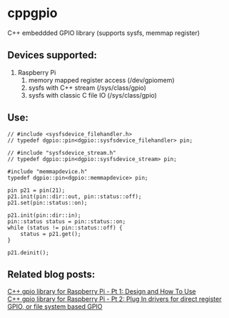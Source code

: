 # cppgpio
C++ embeddded GPIO library (supports sysfs, memmap register)

## Devices supported:
1. Raspberry Pi
    1. memory mapped register access (/dev/gpiomem)
    2. sysfs with C++ stream (/sys/class/gpio)
    3. sysfs with classic C file IO (/sys/class/gpio)

## Use:
```
// #include <sysfsdevice_filehandler.h>
// typedef dgpio::pin<dgpio::sysfsdevice_filehandler> pin;

// #include "sysfsdevice_stream.h"
// typedef dgpio::pin<dgpio::sysfsdevice_stream> pin;

#include "memmapdevice.h"
typedef dgpio::pin<dgpio::memmapdevice> pin;

pin p21 = pin(21);
p21.init(pin::dir::out, pin::status::off);
p21.set(pin::status::on);

p21.init(pin::dir::in);
pin::status status = pin::status::on;
while (status != pin::status::off) {
	status = p21.get();
}

p21.deinit();
```
## Related blog posts:
[C++ gpio library for Raspberry Pi - Pt 1: Design and How To Use](https://community.element14.com/products/raspberry-pi/b/blog/posts/c-gpio-library-for-raspberry-pi)  
[C++ gpio library for Raspberry Pi - Pt 2: Plug In drivers for direct register GPIO, or file system based GPIO](https://community.element14.com/products/raspberry-pi/b/blog/posts/c-gpio-library-for-raspberry-pi---pt-2-plug-in-drivers-for-direct-register-gpio-or-file-system-based-gpio)